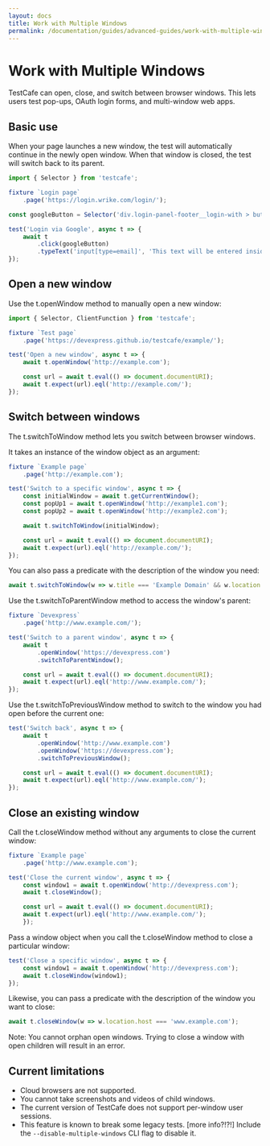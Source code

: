 ```yaml
---
layout: docs
title: Work with Multiple Windows
permalink: /documentation/guides/advanced-guides/work-with-multiple-windows.html
---
```


# Work with Multiple Windows

TestCafe can open, close, and switch between browser windows. This lets users test pop-ups, OAuth login forms, and multi-window web apps.

## Basic use

When your page launches a new window, the test will automatically continue in the newly open window. When that window is closed, the test will switch back to its parent.

```JavaScript
import { Selector } from 'testcafe';

fixture `Login page`
    .page('https://login.wrike.com/login/');

const googleButton = Selector('div.login-panel-footer__login-with > button');

test('Login via Google', async t => {
    await t
        .click(googleButton)
        .typeText('input[type=email]', 'This text will be entered inside the pop-up');
});
```

## Open a new window

Use the t.openWindow method to manually open a new window:

```JavaScript
import { Selector, ClientFunction } from 'testcafe';

fixture `Test page`
    .page('https://devexpress.github.io/testcafe/example/');

test('Open a new window', async t => {
    await t.openWindow('http://example.com');

    const url = await t.eval(() => document.documentURI);
    await t.expect(url).eql('http://example.com/');
});
```

## Switch between windows

The t.switchToWindow method lets you switch between browser windows.

It takes an instance of the window object as an argument:

```JavaScript
fixture `Example page`
    .page('http://example.com');

test('Switch to a specific window', async t => {
    const initialWindow = await t.getCurrentWindow();
    const popUp1 = await t.openWindow('http://example1.com');
    const popUp2 = await t.openWindow('http://example2.com');

    await t.switchToWindow(initialWindow);

    const url = await t.eval(() => document.documentURI);
    await t.expect(url).eql('http://example.com/');
});
```

You can also pass a predicate with the description of the window you need:

```JavaScript
await t.switchToWindow(w => w.title === 'Example Domain' && w.location.host === 'example.com');
```

Use the t.switchToParentWindow method to access the window's parent:

```JavaScript
fixture `Devexpress`
    .page('http://www.example.com/');

test('Switch to a parent window', async t => {
    await t
        .openWindow('https://devexpress.com')
        .switchToParentWindow();

    const url = await t.eval(() => document.documentURI);
    await t.expect(url).eql('http://www.example.com/');
});
```

Use the t.switchToPreviousWindow method to switch to the window you had open before the current one:

```JavaScript
test('Switch back', async t => {
    await t
        .openWindow('http://www.example.com')
        .openWindow('https://devexpress.com');
        .switchToPreviousWindow();

    const url = await t.eval(() => document.documentURI);
    await t.expect(url).eql('http://www.example.com/');
});
```

## Close an existing window

Call the t.closeWindow method without any arguments to close the current window:

```JavaScript
fixture `Example page`
    .page('http://www.example.com');

test('Close the current window', async t => {
    const window1 = await t.openWindow('http://devexpress.com');
    await t.closeWindow();

    const url = await t.eval(() => document.documentURI);
    await t.expect(url).eql('http://www.example.com/');
    });
```

Pass a window object when you call the t.closeWindow method to close a particular window:

```JavaScript
test('Close a specific window', async t => {
    const window1 = await t.openWindow('http://devexpress.com');
    await t.closeWindow(window1);
});
```

Likewise, you can pass a predicate with the description of the window you want to close:

```JavaScript
await t.closeWindow(w => w.location.host === 'www.example.com');
```

Note: You cannot orphan open windows. Trying to close a window with open children will result in an error. 

## Current limitations

* Cloud browsers are not supported.
* You cannot take screenshots and videos of child windows.
* The current version of TestCafe does not support per-window user sessions.
* This feature is known to break some legacy tests. [more info?!?!] Include the `--disable-multiple-windows` CLI flag to disable it.
